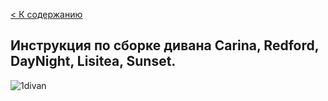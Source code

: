 [< К содержанию](./readme.md)

## Инструкция по сборке дивана Carina, Redford, DayNight, Lisitea, Sunset.

![1divan](./divan/img/1divan.png)
